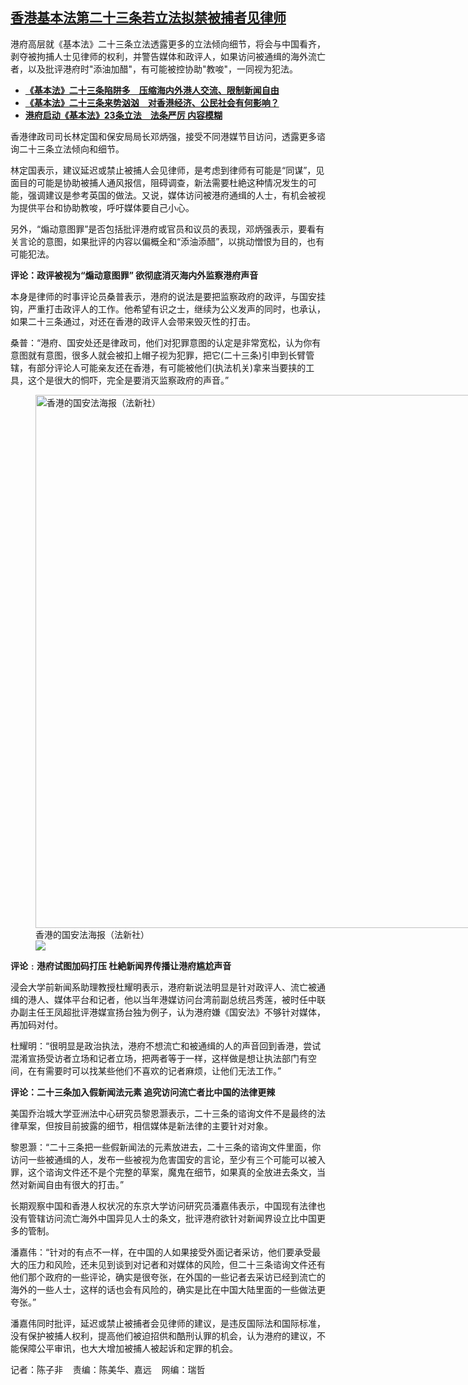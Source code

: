 <!--1707148380000-->
[香港基本法第二十三条若立法拟禁被捕者见律师](https://www.rfa.org/mandarin/yataibaodao/gangtai/ec-02052024085739.html)
------

<p>港府高层就《基本法》二十三条立法透露更多的立法倾向细节，将会与中国看齐，剥夺被拘捕人士见律师的权利，并警告媒体和政评人，如果访问被通缉的海外流亡者，以及批评港府时"添油加醋"，有可能被控协助"教唆"，一同视为犯法。</p><ul><li><strong><span class="result-title"><a class="state-published" href="https://www.rfa.org/mandarin/yataibaodao/gangtai/ec-01312024080443.html">《基本法》二十三条陷阱多　压缩海内外港人交流、限制新闻自由</a></span></strong></li><li><strong><span class="result-title"> <a class="state-published" href="https://www.rfa.org/mandarin/yataibaodao/gangtai/al-01302024121503.html">《基本法》二十三条来势汹汹　对香港经济、公民社会有何影响？</a> </span></strong></li><li><strong><span class="result-title"> <a class="state-published" href="https://www.rfa.org/mandarin/yataibaodao/gangtai/ec-01302024061514.html">港府启动《基本法》23条立法　法条严厉 内容模糊</a> </span></strong><span class="result-title"><a class="state-published" href="https://www.rfa.org/mandarin/yataibaodao/gangtai/gf1-01262024072406.html"><strong></strong></a></span></li></ul><p>香港律政司司长林定国和保安局局长邓炳强，接受不同港媒节目访问，透露更多谘询二十三条立法倾向和细节。</p><p>林定国表示，建议延迟或禁止被捕人会见律师，是考虑到律师有可能是“同谋”，见面目的可能是协助被捕人通风报信，阻碍调查，新法需要杜絶这种情况发生的可能，强调建议是参考英国的做法。又说，媒体访问被港府通缉的人士，有机会被视为提供平台和协助教唆，呼吁媒体要自己小心。</p><p>另外，“煽动意图罪”是否包括批评港府或官员和议员的表现，邓炳强表示，要看有关言论的意图，如果批评的内容以偏概全和“添油添醋”，以挑动憎恨为目的，也有可能犯法。</p><p><strong>评论：政评被视为“煽动意图罪” 欲彻底消灭海内外监察港府声音</strong></p><p>本身是律师的时事评论员桑普表示，港府的说法是要把监察政府的政评，与国安挂钩，严重打击政评人的工作。他希望有识之士，继续为公义发声的同时，也承认，如果二十三条通过，对还在香港的政评人会带来毁灭性的打击。</p><p>桑普：“港府、国安处还是律政司，他们对犯罪意图的认定是非常宽松，认为你有意图就有意图，很多人就会被扣上帽子视为犯罪，把它(二十三条)引申到长臂管辖，有部分评论人可能亲友还在香港，有可能被他们(执法机关)拿来当要挟的工具，这个是很大的恫吓，完全是要消灭监察政府的声音。”</p><p><figure class="image-richtext image-inline captioned" style="width:1280px;"><img alt="香港的国安法海报（法新社）" height="853" src="https://www.rfa.org/mandarin/yataibaodao/gangtai/ec-02052024085739.html/000_1vw6wl.jpg/@@images/2faf9c81-d4d8-48c1-b1a3-6401e6f2767d.jpeg" title="000_1VW6WL.jpg" width="1280"/><figcaption class="image-caption">香港的国安法海报（法新社）</figcaption><small></small><div id="zoomattribute"><a data-caption="香港的国安法海报（法新社）" data-fancybox="" href="https://www.rfa.org/mandarin/yataibaodao/gangtai/ec-02052024085739.html/000_1vw6wl.jpg" id="single_image" title="香港的国安法海报（法新社）"><img src="/++plone++rfa-resources/img/icon-zoom.png"/></a></div></figure></p><p><strong>评论﹕港府试图加码打压 杜絶新闻界传播让港府尴尬声音</strong></p><p>浸会大学前新闻系助理教授杜耀明表示，港府新说法明显是针对政评人、流亡被通缉的港人、媒体平台和记者，他以当年港媒访问台湾前副总统吕秀莲，被时任中联办副主任王凤超批评港媒宣扬台独为例子，认为港府嫌《国安法》不够针对媒体，再加码对付。</p><p>杜耀明：“很明显是政治执法，港府不想流亡和被通缉的人的声音回到香港，尝试混淆宣扬受访者立场和记者立场，把两者等于一样，这样做是想让执法部门有空间，在有需要时可以找某些他们不喜欢的记者麻烦，让他们无法工作。”</p><p><strong>评论：二十三条加入假新闻法元素 追究访问流亡者比中国的法律更辣</strong></p><p>美国乔治城大学亚洲法中心研究员黎恩灏表示，二十三条的谘询文件不是最终的法律草案，但按目前披露的细节，相信媒体是新法律的主要针对对象。</p><p>黎恩灏：“二十三条把一些假新闻法的元素放进去，二十三条的谘询文件里面，你访问一些被通缉的人，发布一些被视为危害国安的言论，至少有三个可能可以被入罪，这个谘询文件还不是个完整的草案，魔鬼在细节，如果真的全放进去条文，当然对新闻自由有很大的打击。”</p><p>长期观察中国和香港人权状况的东京大学访问研究员潘嘉伟表示，中国现有法律也没有管辖访问流亡海外中国异见人士的条文，批评港府欲针对新闻界设立比中国更多的管制。</p><p>潘嘉伟：“针对的有点不一样，在中国的人如果接受外面记者采访，他们要承受最大的压力和风险，还未见到谈到对记者和对媒体的风险，但二十三条谘询文件还有他们那个政府的一些评论，确实是很夸张，在外国的一些记者去采访已经到流亡的海外的一些人士，这样的话也会有风险的，确实是比在中国大陆里面的一些做法更夸张。”</p><p>潘嘉伟同时批评，延迟或禁止被捕者会见律师的建议，是违反国际法和国际标准，没有保护被捕人权利，提高他们被迫招供和酷刑认罪的机会，认为港府的建议，不能保障公平审讯，也大大增加被捕人被起诉和定罪的机会。</p><p>记者：陈子非    责编：陈美华、嘉远    网编：瑞哲</p>
